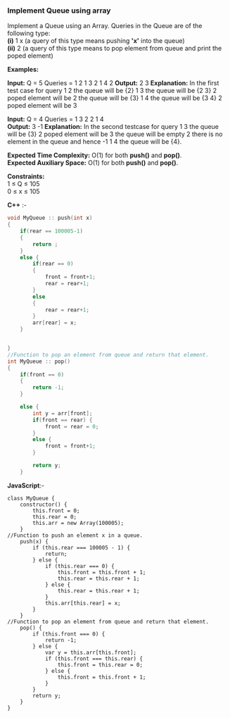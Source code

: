 ﻿
### Implement Queue using array

Implement a Queue using an Array. Queries in the Queue are of the following type:  
**(i)** 1 x (a query of this type means pushing **'x'** into the queue)  
**(ii)** 2 (a query of this type means to pop element from queue and print the poped element)

**Examples:**

**Input:** Q = 5
Queries = 1 2 1 3 2 1 4 2
**Output:** 2 3 **Explanation:** In the first test case for query 
1 2 the queue will be {2}
1 3 the queue will be {2 3}
2   poped element will be 2 the 
    queue will be {3}
1 4 the queue will be {3 4}
2   poped element will be 3 

**Input:** Q = 4
Queries = 1 3 2 2 1 4   
**Output:** 3 -1 **Explanation:** In the second testcase for query 
1 3 the queue will be {3}
2   poped element will be 3 the
    queue will be empty
2   there is no element in the
    queue and hence -1
1 4 the queue will be {4}. 

**Expected Time Complexity:** O(1) for both **push()** and **pop()**.  
**Expected Auxiliary Space:** O(1) for both **push()** and **pop()**.

**Constraints:**  
1 ≤ Q ≤ 105  
0 ≤ x  ≤ 105

**C++** :-
```cpp
void MyQueue :: push(int x)
{
	if(rear == 100005-1)
	{
		return ;
	}
	else {
		if(rear == 0)
		{
			front = front+1;
			rear = rear+1;
		}
		else
		{
			rear = rear+1;
		}
		arr[rear] = x;
	}


}
//Function to pop an element from queue and return that element.
int MyQueue :: pop()
{
	if(front == 0)
	{
		return -1;
	}

	else {
		int y = arr[front];
		if(front == rear) {
			front = rear = 0;
		}
		else {
			front = front+1;
		}

		return y;
	}
```
**JavaScript**:-
```
class MyQueue {
	constructor() {
		this.front = 0;
		this.rear = 0;
		this.arr = new Array(100005);
	}
//Function to push an element x in a queue.
	push(x) {
		if (this.rear === 100005 - 1) {
			return;
		} else {
			if (this.rear === 0) {
				this.front = this.front + 1;
				this.rear = this.rear + 1;
			} else {
				this.rear = this.rear + 1;
			}
			this.arr[this.rear] = x;
		}
	}
//Function to pop an element from queue and return that element.
	pop() {
		if (this.front === 0) {
			return -1;
		} else {
			var y = this.arr[this.front];
			if (this.front === this.rear) {
				this.front = this.rear = 0;
			} else {
				this.front = this.front + 1;
			}
		}
		return y;
	}
}

